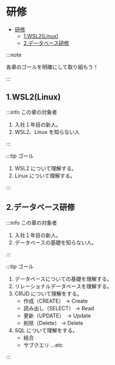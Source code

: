 # 研修

- [研修](#研修)
  - [1.WSL2(Linux)](#1wsl2linux)
  - [2.データベース研修](#2データベース研修)

:::note

各章のゴールを明確にして取り組もう！

:::

## 1.WSL2(Linux)

:::info この章の対象者

1. 入社１年目の新人。
2. WSL2、Linux を知らない人

:::

:::tip ゴール

1. WSL2 について理解する。
2. Linux について理解する。

:::

## 2.データベース研修

:::info この章の対象者

1. 入社１年目の新人。
2. データベースの基礎を知らない人。

:::

:::tip ゴール

1. データベースについての基礎を理解する。
2. リレーショナルデータベースを理解する。
3. CRUD について理解をする。
   - 作成（CREATE） -> Create
   - 読み出し（SELECT） -> Read
   - 更新（UPDATE）　-> Update
   - 削除（Delete） -> Delete
4. SQL について理解をする。
   - 結合
   - サブクエリ ...etc

:::
